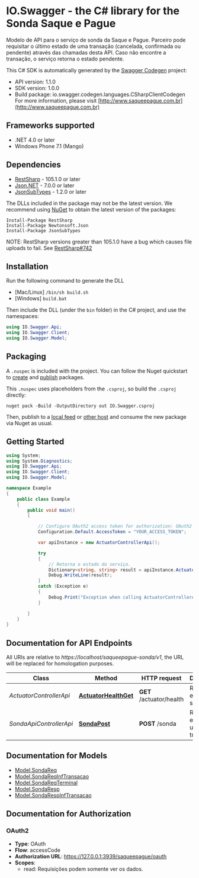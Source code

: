 # IO.Swagger - the C# library for the Sonda Saque e Pague

Modelo de API para o serviço de sonda da Saque e Pague. Parceiro pode requisitar o último estado de uma transação (cancelada, confirmada ou pendente) através das chamadas desta API. Caso não encontre a transação, o serviço retorna o estado pendente.

This C# SDK is automatically generated by the [Swagger Codegen](https://github.com/swagger-api/swagger-codegen) project:

- API version: 1.1.0
- SDK version: 1.0.0
- Build package: io.swagger.codegen.languages.CSharpClientCodegen
    For more information, please visit [http://www.saqueepague.com.br](http://www.saqueepague.com.br)

<a name="frameworks-supported"></a>
## Frameworks supported
- .NET 4.0 or later
- Windows Phone 7.1 (Mango)

<a name="dependencies"></a>
## Dependencies
- [RestSharp](https://www.nuget.org/packages/RestSharp) - 105.1.0 or later
- [Json.NET](https://www.nuget.org/packages/Newtonsoft.Json/) - 7.0.0 or later
- [JsonSubTypes](https://www.nuget.org/packages/JsonSubTypes/) - 1.2.0 or later

The DLLs included in the package may not be the latest version. We recommend using [NuGet](https://docs.nuget.org/consume/installing-nuget) to obtain the latest version of the packages:
```
Install-Package RestSharp
Install-Package Newtonsoft.Json
Install-Package JsonSubTypes
```

NOTE: RestSharp versions greater than 105.1.0 have a bug which causes file uploads to fail. See [RestSharp#742](https://github.com/restsharp/RestSharp/issues/742)

<a name="installation"></a>
## Installation
Run the following command to generate the DLL
- [Mac/Linux] `/bin/sh build.sh`
- [Windows] `build.bat`

Then include the DLL (under the `bin` folder) in the C# project, and use the namespaces:
```csharp
using IO.Swagger.Api;
using IO.Swagger.Client;
using IO.Swagger.Model;
```
<a name="packaging"></a>
## Packaging

A `.nuspec` is included with the project. You can follow the Nuget quickstart to [create](https://docs.microsoft.com/en-us/nuget/quickstart/create-and-publish-a-package#create-the-package) and [publish](https://docs.microsoft.com/en-us/nuget/quickstart/create-and-publish-a-package#publish-the-package) packages.

This `.nuspec` uses placeholders from the `.csproj`, so build the `.csproj` directly:

```
nuget pack -Build -OutputDirectory out IO.Swagger.csproj
```

Then, publish to a [local feed](https://docs.microsoft.com/en-us/nuget/hosting-packages/local-feeds) or [other host](https://docs.microsoft.com/en-us/nuget/hosting-packages/overview) and consume the new package via Nuget as usual.

<a name="getting-started"></a>
## Getting Started

```csharp
using System;
using System.Diagnostics;
using IO.Swagger.Api;
using IO.Swagger.Client;
using IO.Swagger.Model;

namespace Example
{
    public class Example
    {
        public void main()
        {

            // Configure OAuth2 access token for authorization: OAuth2
            Configuration.Default.AccessToken = "YOUR_ACCESS_TOKEN";

            var apiInstance = new ActuatorControllerApi();

            try
            {
                // Retorna o estado do serviço.
                Dictionary<string, string> result = apiInstance.ActuatorHealthGet();
                Debug.WriteLine(result);
            }
            catch (Exception e)
            {
                Debug.Print("Exception when calling ActuatorControllerApi.ActuatorHealthGet: " + e.Message );
            }

        }
    }
}
```

<a name="documentation-for-api-endpoints"></a>
## Documentation for API Endpoints

All URIs are relative to *https://localhost/saqueepague-sonda/v1*, the URL will be replaced for homologation purposes.

Class | Method | HTTP request | Description
------------ | ------------- | ------------- | -------------
*ActuatorControllerApi* | [**ActuatorHealthGet**](docs/ActuatorControllerApi.md#actuatorhealthget) | **GET** /actuator/health | Retorna o estado do serviço.
*SondaApiControllerApi* | [**SondaPost**](docs/SondaApiControllerApi.md#sondapost) | **POST** /sonda | Retorna o estado de uma transação.


<a name="documentation-for-models"></a>
## Documentation for Models

 - [Model.SondaReq](docs/SondaReq.md)
 - [Model.SondaReqInfTransacao](docs/SondaReqInfTransacao.md)
 - [Model.SondaReqTerminal](docs/SondaReqTerminal.md)
 - [Model.SondaResp](docs/SondaResp.md)
 - [Model.SondaRespInfTransacao](docs/SondaRespInfTransacao.md)


<a name="documentation-for-authorization"></a>
## Documentation for Authorization

<a name="OAuth2"></a>
### OAuth2

- **Type**: OAuth
- **Flow**: accessCode
- **Authorization URL**: https://127.0.0.1:3939/saqueepague/oauth
- **Scopes**: 
  - read: Requisições podem somente ver os dados.

